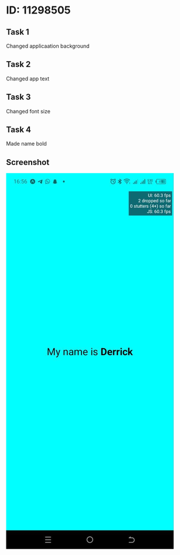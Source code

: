 # ID: 11298505

## Task 1

Changed applicaation background

## Task 2

Changed app text

## Task 3

Changed font size

## Task 4

Made name bold

## Screenshot

![Alt text](Assignment2/assets/photo_2024-05-27_16-56-35.jpg "App Screenshot")
